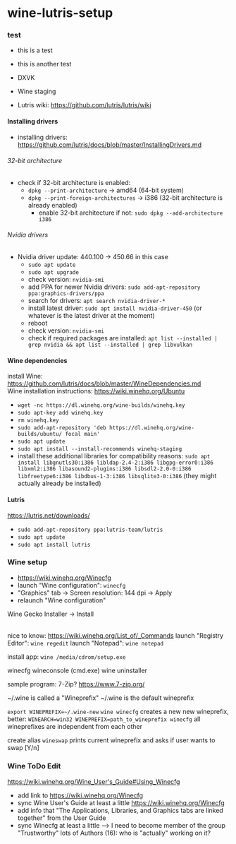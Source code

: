 # wine-lutris-setup

### test

* this is a test
* this is another test

* DXVK
* Wine staging



* Lutris wiki: https://github.com/lutris/lutris/wiki



#### Installing drivers
  * installing drivers: https://github.com/lutris/docs/blob/master/InstallingDrivers.md

###### 32-bit architecture
* check if 32-bit architecture is enabled:
  * `dpkg --print-architecture` → amd64 (64-bit system)
  * `dpkg --print-foreign-architectures` → i386 (32-bit architecture is already enabled)
    * enable 32-bit architecture if not: `sudo dpkg --add-architecture i386`

###### Nvidia drivers
* Nvidia driver update: 440.100 → 450.66 in this case
  * `sudo apt update`
  * `sudo apt upgrade`
  * check version: `nvidia-smi`
  * add PPA for newer Nvidia drivers: `sudo add-apt-repository ppa:graphics-drivers/ppa`
  * search for drivers: `apt search nvidia-driver-*`
  * install latest driver: `sudo apt install nvidia-driver-450` (or whatever is the latest driver at the moment)
  * reboot
  * check version: `nvidia-smi`
  * check if required packages are installed: `apt list --installed | grep nvidia && apt list --installed | grep libvulkan`

#### Wine dependencies
install Wine: https://github.com/lutris/docs/blob/master/WineDependencies.md  
Wine installation instructions: https://wiki.winehq.org/Ubuntu  
* `wget -nc https://dl.winehq.org/wine-builds/winehq.key`
* `sudo apt-key add winehq.key`
* `rm winehq.key`
* `sudo add-apt-repository 'deb https://dl.winehq.org/wine-builds/ubuntu/ focal main'`
* `sudo apt update`
* `sudo apt install --install-recommends winehq-staging`
* install these additional libraries for compatibility reasons: `sudo apt install libgnutls30:i386 libldap-2.4-2:i386 libgpg-error0:i386 libxml2:i386 libasound2-plugins:i386 libsdl2-2.0-0:i386 libfreetype6:i386 libdbus-1-3:i386 libsqlite3-0:i386` (they might actually already be installed)

#### Lutris
https://lutris.net/downloads/  
* `sudo add-apt-repository ppa:lutris-team/lutris`
* `sudo apt update`
* `sudo apt install lutris`

### Wine setup
* https://wiki.winehq.org/Winecfg
* launch "Wine configuration": `winecfg`
* "Graphics" tab → Screen resolution: 144 dpi → Apply
* relaunch "Wine configuration"

Wine Gecko Installer -> Install

######
nice to know:
https://wiki.winehq.org/List_of/_Commands
launch "Registry Editor": `wine regedit`
launch "Notepad": `wine notepad`

install app: `wine /media/cdrom/setup.exe`

winecfg
wineconsole (cmd.exe)
wine uninstaller

sample program: 7-Zip?
https://www.7-zip.org/

~/.wine is called a "Wineprefix"
~/.wine is the default wineprefix

`export WINEPREFIX=~/.wine-new`
`wine winecfg`
creates a new new wineprefix, better:
`WINEARCH=win32 WINEPREFIX=path_to_wineprefix winecfg`
all wineprefixes are independent from each other

create alias `wineswap`
prints current wineprefix and asks if user wants to swap [Y/n]

### Wine ToDo Edit
https://wiki.winehq.org/Wine_User's_Guide#Using_Winecfg
* add link to https://wiki.winehq.org/Winecfg
* sync Wine User's Guide at least a little
https://wiki.winehq.org/Winecfg
* add info that "The Applications, Libraries, and Graphics tabs are linked together" from the User Guide
* sync Winecfg at least a little
--> I need to become member of the group "Trustworthy"
lots of Authors (16): who is "actually" working on it?



